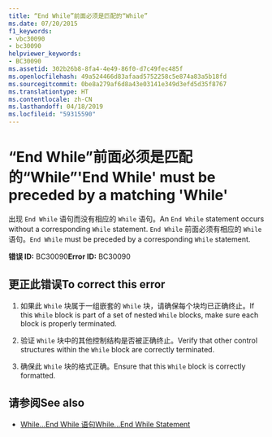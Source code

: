 ```yaml
---
title: “End While”前面必须是匹配的“While”
ms.date: 07/20/2015
f1_keywords:
- vbc30090
- bc30090
helpviewer_keywords:
- BC30090
ms.assetid: 302b26b8-8fa4-4e49-86f0-d7c49fec485f
ms.openlocfilehash: 49a524466d83afaad5752258c5e874a83a5b18fd
ms.sourcegitcommit: 0be8a279af6d8a43e03141e349d3efd5d35f8767
ms.translationtype: HT
ms.contentlocale: zh-CN
ms.lasthandoff: 04/18/2019
ms.locfileid: "59315590"
---
```

# <a name="end-while-must-be-preceded-by-a-matching-while"></a><span data-ttu-id="11c17-102">“End While”前面必须是匹配的“While”</span><span class="sxs-lookup"><span data-stu-id="11c17-102">'End While' must be preceded by a matching 'While'</span></span>
<span data-ttu-id="11c17-103">出现 `End While` 语句而没有相应的 `While` 语句。</span><span class="sxs-lookup"><span data-stu-id="11c17-103">An `End While` statement occurs without a corresponding `While` statement.</span></span> <span data-ttu-id="11c17-104">`End While` 前面必须有相应的 `While` 语句。</span><span class="sxs-lookup"><span data-stu-id="11c17-104">`End While` must be preceded by a corresponding `While` statement.</span></span>  
  
 <span data-ttu-id="11c17-105">**错误 ID:** BC30090</span><span class="sxs-lookup"><span data-stu-id="11c17-105">**Error ID:** BC30090</span></span>  
  
## <a name="to-correct-this-error"></a><span data-ttu-id="11c17-106">更正此错误</span><span class="sxs-lookup"><span data-stu-id="11c17-106">To correct this error</span></span>  
  
1. <span data-ttu-id="11c17-107">如果此 `While` 块属于一组嵌套的 `While` 块，请确保每个块均已正确终止。</span><span class="sxs-lookup"><span data-stu-id="11c17-107">If this `While` block is part of a set of nested `While` blocks, make sure each block is properly terminated.</span></span>  
  
2. <span data-ttu-id="11c17-108">验证 `While` 块中的其他控制结构是否被正确终止。</span><span class="sxs-lookup"><span data-stu-id="11c17-108">Verify that other control structures within the `While` block are correctly terminated.</span></span>  
  
3. <span data-ttu-id="11c17-109">确保此 `While` 块的格式正确。</span><span class="sxs-lookup"><span data-stu-id="11c17-109">Ensure that this `While` block is correctly formatted.</span></span>  
  
## <a name="see-also"></a><span data-ttu-id="11c17-110">请参阅</span><span class="sxs-lookup"><span data-stu-id="11c17-110">See also</span></span>

- [<span data-ttu-id="11c17-111">While...End While 语句</span><span class="sxs-lookup"><span data-stu-id="11c17-111">While...End While Statement</span></span>](../../visual-basic/language-reference/statements/while-end-while-statement.md)
